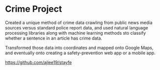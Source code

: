 # Crime Project

Created a unique method of crime data crawling from public news media sources versus standard police report data, and used natural language processing libraries along with machine learning methods sto classify whether a sentence in an article has crime data. 

Transformed those data into coordinates and mapped onto Google Maps, and eventually onto creating a safety-prevention web app or a mobile app.

https://github.com/ajlee19/stayfe
